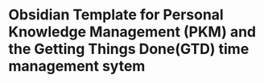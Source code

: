 # Obsidian Template for Personal Knowledge Management (PKM) and the Getting Things Done(GTD) time management sytem